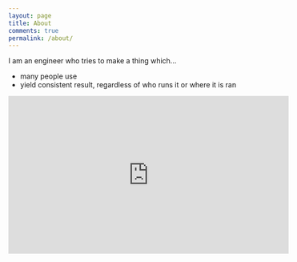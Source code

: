 ```yaml
---
layout: page
title: About
comments: true
permalink: /about/
---
```




I am an engineer who tries to make a thing which...
- many people use
- yield consistent result, regardless of who runs it or where it is ran


<iframe width="560" height="315" src="https://www.youtube.com/embed/videoseries?list=PLTzDBFRC3ljDpzfUrWBHtaGM_3FtgLdbp" frameborder="0" allow="accelerometer; autoplay; encrypted-media; gyroscope; picture-in-picture" allowfullscreen></iframe>
